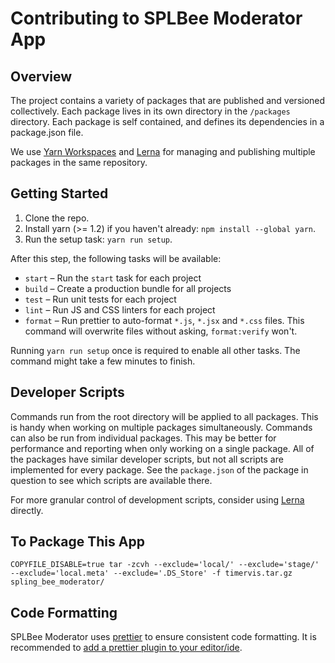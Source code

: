 # Contributing to SPLBee Moderator App

## Overview

The project contains a variety of packages that are published and versioned collectively. Each package lives in its own
directory in the `/packages` directory. Each package is self contained, and defines its dependencies in a package.json file.

We use [Yarn Workspaces](https://yarnpkg.com/lang/en/docs/workspaces/) and [Lerna](https://github.com/lerna/lerna) for
managing and publishing multiple packages in the same repository.

## Getting Started

1. Clone the repo.
2. Install yarn (>= 1.2) if you haven't already: `npm install --global yarn`.
3. Run the setup task: `yarn run setup`.

After this step, the following tasks will be available:

-   `start` – Run the `start` task for each project
-   `build` – Create a production bundle for all projects
-   `test` – Run unit tests for each project
-   `lint` – Run JS and CSS linters for each project
-   `format` – Run prettier to auto-format `*.js`, `*.jsx` and `*.css` files. This command will overwrite files without
    asking, `format:verify` won't.

Running `yarn run setup` once is required to enable all other tasks. The command might take a few minutes to finish.

## Developer Scripts

Commands run from the root directory will be applied to all packages. This is handy when working on multiple packages
simultaneously. Commands can also be run from individual packages. This may be better for performance and reporting when
only working on a single package. All of the packages have similar developer scripts, but not all scripts are implemented
for every package. See the `package.json` of the package in question to see which scripts are available there.

For more granular control of development scripts, consider using [Lerna](https://github.com/lerna/lerna) directly.

## To Package This App

`COPYFILE_DISABLE=true tar -zcvh --exclude='local/' --exclude='stage/' --exclude='local.meta' --exclude='.DS_Store' -f timervis.tar.gz spling_bee_moderator/`

## Code Formatting

SPLBee Moderator uses [prettier](https://github.com/prettier/prettier) to ensure consistent code formatting. It is recommended
to [add a prettier plugin to your editor/ide](https://github.com/prettier/prettier#editor-integration).
